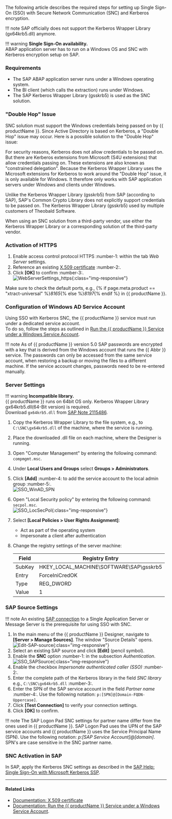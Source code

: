 
The following article describes the required steps for setting up Single Sign-On (SSO) with Secure Network Communication (SNC) and Kerberos encryption.

!!! note
	SAP officially does not support the Kerberos Wrapper Library (gx64krb5.dll) anymore.

!!! warning
	**Single Sign-On availability.** <br> 
	ABAP application server has to run on a Windows OS and SNC with Kerberos encryption setup on SAP.

### Requirements

- The SAP ABAP application server runs under a Windows operating system. 
- The BI client (which calls the extraction) runs under Windows.
- The SAP Kerberos Wrapper Library (gsskrb5) is used as the SNC solution.

### "Double Hop" Issue

SNC solution must support the Windows credentials being passed on by {{ productName }}. 
Since Active Directory is based on Kerberos, a "Double Hop" issue may occur. 
Here is a possible solution to the "Double Hop" issue:<br>

For security reasons, Kerberos does not allow credentials to be passed on. 
But there are Kerberos extensions from Microsoft (S4U extensions) that allow credentials passing on. 
These extensions are also known as "constrained delegation".
Because the Kerberos Wrapper Library uses the Microsoft extensions for Kerberos to work around the "Double Hop" issue, it is only available for Windows. 
It therefore only works with SAP application servers under Windows and clients under Windows.

Unlike the Kerberos Wrapper Library (gsskrb5) from SAP (according to SAP), SAP's Common Crypto Library does not explicitly support credentials to be passed on. 
The Kerberos Wrapper Library (gsskrb5) used by multiple customers of Theobald Software.

When using an SNC solution from a third-party vendor, use either the Kerberos Wrapper Library or a corresponding solution of the third-party vendor.


### Activation of HTTPS 

1. Enable access control protocol HTTPS :number-1: within the tab *Web Server* settings.
2. Reference an existing [X.509 certificate](../documentation/access-restrictions/install-x.509-certificate.md) :number-2:.<br>
3. Click **[OK]** to confirm :number-3:.<br>
![WebServerSettings_https](../assets/images/articles/sso/Server-Settings-Webserver-HTTPS.png){:class="img-responsive"}

Make sure to check the default ports, e.g., {% if page.meta.product == "xtract-universal" %}*8165*{% else %}*8197*{% endif %} in {{ productName }}.


### Configuration of Windows AD Service Account

Using SSO with Kerberos SNC, the {{ productName }} service must run under a dedicated service account.  
To do so, follow the steps as outlined in [Run the {{ productName }} Service under a Windows Service Account](../documentation/server/service-account.md).

!!! note
	As of {{ productName }} version 5.0 SAP passwords are encrypted with a key that is derived from the Windows account that runs the {{ Abbr }} service.
	The passwords can only be accessed from the same service account, when restoring a backup or moving the files to a different machine. 
	If the service account changes, passwords need to be re-entered manually.

### Server Settings

!!! warning
	**Incompatible library.** <br>
	{{ productName }} runs on 64bit OS only. Kerberos Wrapper Library gx64krb5.dll(64-Bit version) is required. <br>
	Download `gx64krb5.dll` from [SAP Note 2115486](https://launchpad.support.sap.com/#/notes/2115486).

1. Copy the Kerberos Wrapper Library to the file system, e.g., to `C:\SNC\gx64krb5.dll` of the machine, where the service is running.
2. Place the downloaded .dll file on each machine, where the Designer is running.
3. Open "Computer Management" by entering the following command: `compmgmt.msc`.
4. Under **Local Users and Groups** select **Groups > Administrators**.
5. Click **[Add]** :number-4: to add the service account to the local admin group :number-5:.<br>
![SSO_WinAD_SPN](../assets/images/articles/sso/admin-groups-xu-service-account.png)
6. Open "Local Security policy" by entering the following command: `secpol.msc`. <br>
![SSO_LocSecPol](../assets/images/articles/sso/SSO-LocSecPol.png){:class="img-responsive"}
7. Select **[Local Policies > User Rights Assignment]**:
    - Act as part of the operating system 
    - Impersonate a client after authentication
8. Change the registry settings of the server machine:

	**Field** | **Registry Entry**
	------------ | -------------
	SubKey | HKEY_LOCAL_MACHINE\SOFTWARE\SAP\gsskrb5
	Entry | ForceIniCredOK
	Type | REG_DWORD
	Value | 1


### SAP Source Settings

!!! note 
	An existing [SAP connection](../documentation/sap-connection/index.md) to a Single Application Server or Message Server is the prerequisite for using SSO with SNC.

1. In the main menu of the {{ productName }} Designer, navigate to **[Server > Manage Sources]**. The window "Source Details" opens.<br>
![Edit-SAP-source](../assets/images/articles/sso/edit-sap-source.png){:class="img-responsive"}
2. Select an existing SAP source and click **[Edit]** (pencil symbol).
3. Enable the **SNC** option :number-1: in the subsection *Authentication*.<br>
![SSO_SAPSource](../assets/images/articles/sso/SSO-SAP-Source.png){:class="img-responsive"}
4. Enable the checkbox *Impersonate authenticated caller (SSO)* :number-2:.
5. Enter the complete path of the Kerberos library in the field *SNC library*
e.g., `C:\SNC\gx64krb5.dll` :number-3:.
6. Enter the SPN of the SAP service account in the field *Partner name* :number-4:. Use the following notation: `p:[SPN]@[Domain-FQDN-Uppercase]`.	
7. Click **[Test Connection]** to verify your connection settings.
8. Click **[OK]** to confirm.

!!! note 
	The SAP Logon Pad SNC settings for partner name differ from the ones used in {{ productName }}. SAP Logon Pad uses the UPN of the SAP service accounts and {{ productName }} uses the Service Principal Name (SPN). 
	Use the following notation: *p:[SAP Service Account]@[domain]*. SPN's are case sensitive in the SNC partner name.

### SNC Activation in SAP

In SAP, apply the Kerberos SNC settings as described in the [SAP Help: Single Sign-On with Microsoft Kerberos SSP](https://help.sap.com/viewer/e815bb97839a4d83be6c4fca48ee5777/7.5.9/EN-US/440ebf6c9b2b0d1ae10000000a114a6b.html).

****
#### Related Links
- [Documentation: X.509 certificate](../documentation/access-restrictions/install-x.509-certificate.md)
- [Documentation: Run the {{ productName }} Service under a Windows Service Account](../documentation/server/service-account.md).
